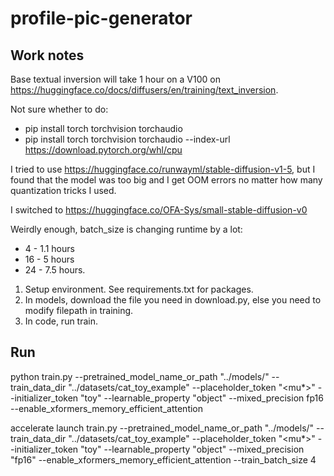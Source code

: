 # profile-pic-generator


## Work notes

Base textual inversion will take 1 hour on a V100 on https://huggingface.co/docs/diffusers/en/training/text_inversion.

Not sure whether to do:
- pip install torch torchvision torchaudio
- pip install torch torchvision torchaudio --index-url https://download.pytorch.org/whl/cpu

I tried to use https://huggingface.co/runwayml/stable-diffusion-v1-5, but I found that the model was too big and I get OOM errors
no matter how many quantization tricks I used.

I switched to https://huggingface.co/OFA-Sys/small-stable-diffusion-v0

Weirdly enough, batch_size is changing runtime by a lot:
- 4 - 1.1 hours
- 16 - 5 hours
- 24 - 7.5 hours.


1. Setup environment. See requirements.txt for packages.
2. In models, download the file you need in download.py, else you need to modify filepath in training.
3. In code, run train.

## Run

python train.py  --pretrained_model_name_or_path "../models/" --train_data_dir "../datasets/cat_toy_example" --placeholder_token  "<mu*>" --initializer_token "toy" --learnable_property "object" --mixed_precision fp16 --enable_xformers_memory_efficient_attention

accelerate launch train.py --pretrained_model_name_or_path "../models/" --train_data_dir "../datasets/cat_toy_example" --placeholder_token  "<mu*>" --initializer_token "toy" --learnable_property "object" --mixed_precision "fp16" --enable_xformers_memory_efficient_attention --train_batch_size 4